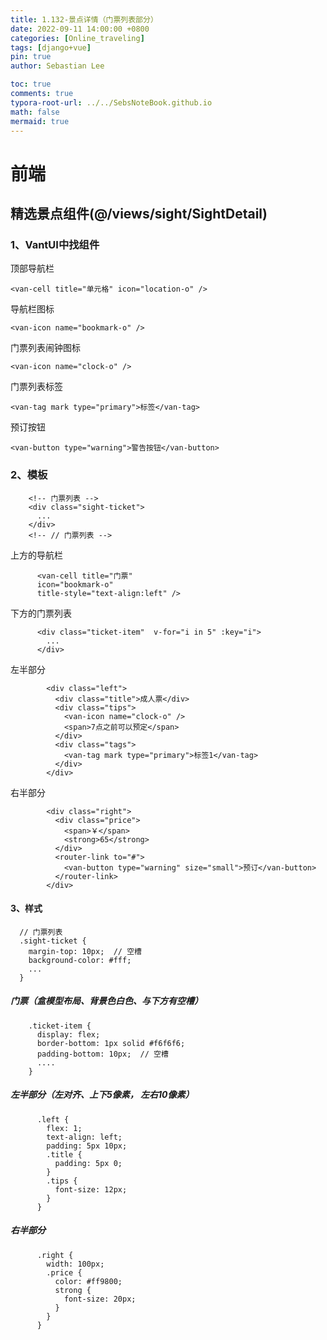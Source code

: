 ```yaml
---
title: 1.132-景点详情（门票列表部分）
date: 2022-09-11 14:00:00 +0800
categories: [Online_traveling]
tags: [django+vue]
pin: true
author: Sebastian Lee

toc: true
comments: true
typora-root-url: ../../SebsNoteBook.github.io
math: false
mermaid: true
---
```


# 前端

## 精选景点组件(@/views/sight/SightDetail)

### 1、VantUI中找组件

顶部导航栏

```
<van-cell title="单元格" icon="location-o" />
```

导航栏图标

```
<van-icon name="bookmark-o" />
```

门票列表闹钟图标

```
<van-icon name="clock-o" />
```

门票列表标签

```
<van-tag mark type="primary">标签</van-tag>
```

预订按钮

```
<van-button type="warning">警告按钮</van-button>
```

### 2、模板

```
    <!-- 门票列表 -->
    <div class="sight-ticket">
	  ...
    </div>
    <!-- // 门票列表 -->
```

上方的导航栏

```
      <van-cell title="门票"
      icon="bookmark-o"
      title-style="text-align:left" />
```

下方的门票列表

```
      <div class="ticket-item"  v-for="i in 5" :key="i">
        ...
      </div>
```

左半部分

```
        <div class="left">
          <div class="title">成人票</div>
          <div class="tips">
            <van-icon name="clock-o" />
            <span>7点之前可以预定</span>
          </div>
          <div class="tags">
            <van-tag mark type="primary">标签1</van-tag>
          </div>
        </div>
```

右半部分

```
        <div class="right">
          <div class="price">
            <span>￥</span>
            <strong>65</strong>
          </div>
          <router-link to="#">
            <van-button type="warning" size="small">预订</van-button>
          </router-link>
        </div>
```

#### 3、样式

```
  // 门票列表
  .sight-ticket {
    margin-top: 10px;  // 空槽
    background-color: #fff;
    ...
  }
```

##### 门票（盒模型布局、背景色白色、与下方有空槽）

```
    .ticket-item {
      display: flex;
      border-bottom: 1px solid #f6f6f6;
      padding-bottom: 10px;  // 空槽
      ....
    }
```

##### 左半部分（左对齐、上下5像素， 左右10像素）

```
      .left {
        flex: 1;
        text-align: left;
        padding: 5px 10px;
        .title {
          padding: 5px 0;
        }
        .tips {
          font-size: 12px;
        }
      }
```

##### 右半部分

```
      .right {
        width: 100px;
        .price {
          color: #ff9800;
          strong {
            font-size: 20px;
          }
        }
      }
```

